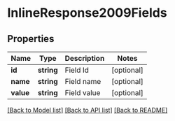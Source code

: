 # InlineResponse2009Fields

## Properties
Name | Type | Description | Notes
------------ | ------------- | ------------- | -------------
**id** | **string** | Field Id | [optional] 
**name** | **string** | Field name | [optional] 
**value** | **string** | Field value | [optional] 

[[Back to Model list]](../README.md#documentation-for-models) [[Back to API list]](../README.md#documentation-for-api-endpoints) [[Back to README]](../README.md)

